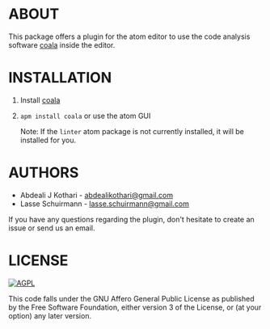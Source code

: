 ABOUT
=====

This package offers a plugin for the atom editor to use the code analysis
software [coala](https://github.com/coala-analyzer/coala) inside the
editor.

INSTALLATION
============

 1. Install [coala](https://github.com/coala-analyzer/coala)
 2. `apm install coala` or use the atom GUI

    Note: If the `linter` atom package is not currently installed, it will be installed for you.

AUTHORS
=======

 - Abdeali J Kothari - <abdealikothari@gmail.com>
 - Lasse Schuirmann - <lasse.schuirmann@gmail.com>

If you have any questions regarding the plugin, don't hesitate
to create an issue or send us an email.

LICENSE
=======

[![AGPL](https://img.shields.io/github/license/coala-analyzer/coala.svg)](https://www.gnu.org/licenses/agpl-3.0.html)

This code falls under the GNU Affero General Public License as
published by the Free Software Foundation, either version 3 of
the License, or (at your option) any later version.
